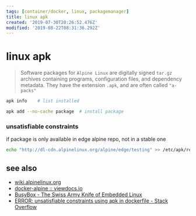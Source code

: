 ```yaml
---
tags: [container/docker, linux, packagemanager]
title: linux apk
created: '2019-07-30T20:26:52.476Z'
modified: '2019-08-22T08:31:36.292Z'
---
```


# linux apk

> Software packages for `Alpine Linux` are digitally signed `tar.gz` archives containing programs, configuration files, and dependency metadata. They have the extension `.apk`, and are often called `"a-packs"`

```sh
apk info    # list installed

apk add --no-cache package  # install package
```

### unsatisfiable constraints
if package is only available in edge alpine repo, not in a stable one
```sh
echo "http://dl-cdn.alpinelinux.org/alpine/edge/testing" >> /etc/apk/repositories
```

## see also
- [wiki.alpinelinux.org](https://wiki.alpinelinux.org/wiki/Alpine_Linux_package_management)
- [docker-alpine :: viewdocs.io](http://gliderlabs.viewdocs.io/docker-alpine/)
- [BusyBox - The Swiss Army Knife of Embedded Linux](https://busybox.net/downloads/BusyBox.html)
- [ERROR: unsatisfiable constraints using apk in dockerfile - Stack Overflow](https://stackoverflow.com/a/48893148)


